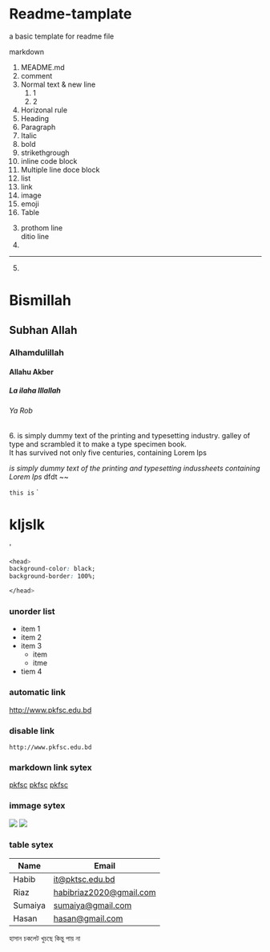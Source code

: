 # Readme-tamplate
a basic template for readme file 

markdown
1. MEADME.md
2. comment
3. Normal text & new line
    1. 1
    2. 2
4. Horizonal rule
5. Heading
6. Paragraph
7. Italic
8. bold
9. strikethgrough
10. inline code block
11. Multiple line doce block
12. list 
13. link
14. image
15. emoji
16. Table

 <!--2. Bismillah-->

3. prothom line <br>
ditio line
4. 
---
5. 
# Bismillah
## Subhan Allah
### Alhamdulillah
#### Allahu Akber
##### La ilaha Illallah
###### Ya Rob

<p> 6. is simply dummy text of the printing and typesetting industry.  galley of type and scrambled it to make a type specimen book. <br> 
It has survived not only five centuries, containing Lorem Ips </p>
<i> is simply dummy text of the printing and typesetting indussheets containing Lorem Ips </i>
 dfdt ~~ <br>

`this is` 
`<h1> kljslk</h1>'  

```css
<head>
background-color: black;
background-border: 100%;

</head>
```
### unorder list
- item 1
- item 2
- item 3 
    - item 
    - itme 
- tiem 4

### automatic link
http://www.pkfsc.edu.bd

### disable link
`http://www.pkfsc.edu.bd`    

### markdown link sytex
[pkfsc](http://www.pkfsc.edu.bd)
[pkfsc](http://www.pkfsc.edu.bd)
[pkfsc](Websitelink)

<!-- All link is here -->
[Websitelink]: http://www.pkfsc.edu.bd
  
    
      

### immage sytex
<img src="./Downloads/304197.jpg" />
<img src ="304197.jpg">

### table sytex
| Name | Email |
|----|----|
|Habib| it@pktsc.edu.bd|
|Riaz| habibriaz2020@gmail.com|
|Sumaiya| sumaiya@gmail.com|
|Hasan| hasan@gmail.com|


হাসান চকলেট খুচছে কিন্তু পায় না

 

